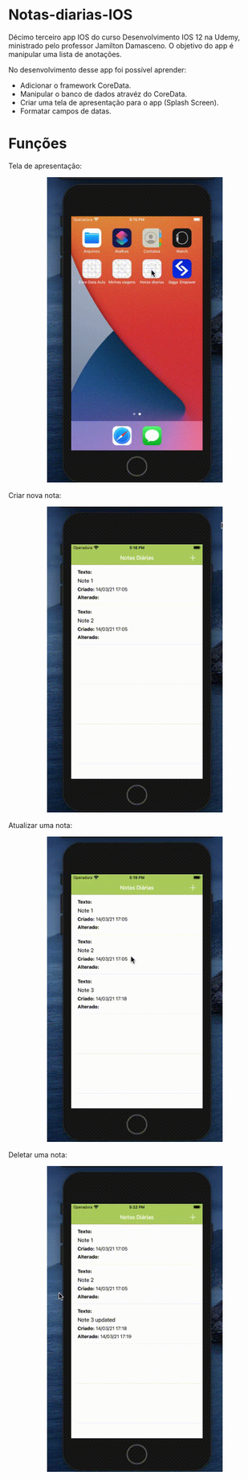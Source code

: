 # Notas-diarias-IOS
Décimo terceiro app IOS do curso Desenvolvimento IOS 12 na Udemy, ministrado pelo professor Jamilton Damasceno. O objetivo do app é manipular uma lista de anotações.

No desenvolvimento desse app foi possível aprender:
- Adicionar o framework CoreData.
- Manipular o banco de dados atravéz do CoreData.
- Criar uma tela de apresentação para o app (Splash Screen).
- Formatar campos de datas. 

<h1>Funções</h1>

Tela de apresentação:
<p align="center">
  <img src="https://github.com/Gilbert097/Notas-diarias-IOS/blob/master/SplashScreen.gif?raw=true" width="350" title="Imagem App">
</p>

Criar nova nota:
<p align="center">
  <img src="https://github.com/Gilbert097/Notas-diarias-IOS/blob/master/Create-Note.gif?raw=true" width="350" title="Imagem App">
</p>

Atualizar uma nota:
<p align="center">
  <img src="https://github.com/Gilbert097/Notas-diarias-IOS/blob/master/Update-Note.gif?raw=true" width="350" title="Imagem App">
</p>

Deletar uma nota:
<p align="center">
  <img src="https://github.com/Gilbert097/Notas-diarias-IOS/blob/master/Delete-Note.gif?raw=true" width="350" title="Imagem App">
</p>
